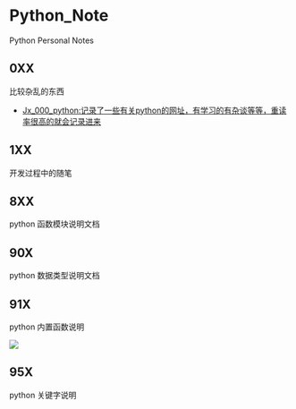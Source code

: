 # Python_Note
Python Personal Notes
## 0XX
比较杂乱的东西
- [Jx_000_python:记录了一些有关python的网址，有学习的有杂谈等等，重读率很高的就会记录进来](https://github.com/Jacob-xyb/Python_Note/blob/master/.md/Jx_000_python.md)
## 1XX
开发过程中的随笔
## 8XX
python 函数模块说明文档
## 90X
python 数据类型说明文档
## 91X
python 内置函数说明

![](https://i.loli.net/2021/01/23/OhuXZ7QpceCJgNi.png)
## 95X
python 关键字说明

